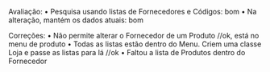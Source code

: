 Avaliação:
• Pesquisa usando listas de Fornecedores e Códigos: bom 
• Na alteração, <enter> mantém os dados atuais: bom 

Correções: 
• Não permite alterar o Fornecedor de um Produto  //ok, está no menu de produto
• Todas as listas estão dentro do Menu. Criem uma classe Loja e passe as listas para lá //ok
• Faltou a lista de Produtos dentro do Fornecedor
